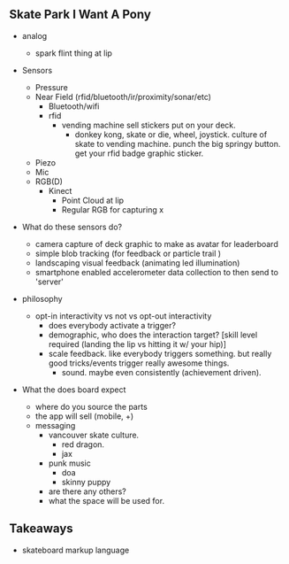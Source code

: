 Skate Park I Want A Pony
------------------------

- analog
  - spark flint thing at lip
- Sensors
  - Pressure
  - Near Field (rfid/bluetooth/ir/proximity/sonar/etc)
    - Bluetooth/wifi
    - rfid
      - vending machine sell stickers put on your deck. 
        - donkey kong, skate or die, wheel, joystick. culture of skate to
        vending machine. punch the big springy button. get your rfid badge
        graphic sticker.
  - Piezo
  - Mic
  - RGB(D)
    - Kinect
      - Point Cloud at lip
      - Regular RGB for capturing x

- What do these sensors do?
  - camera capture of deck graphic to make as avatar for leaderboard
  - simple blob tracking (for feedback or particle trail )
  - landscaping visual feedback (animating led illumination)
  - smartphone enabled accelerometer data collection to then send to
  'server' 
  
- philosophy
  - opt-in interactivity vs not vs opt-out interactivity
    - does everybody activate a trigger?
    - demographic, who does the interaction target? [skill level required (landing the lip vs hitting it
    w/ your hip)]
    - scale feedback. like everybody triggers something. but really good
    tricks/events trigger really awesome things.
      - sound. maybe even consistently (achievement driven).
    

- What the does board expect
  - where do you source the parts
  - the app will sell (mobile, +)
  - messaging
    - vancouver skate culture. 
      - red dragon.
      - jax
    - punk music
        - doa
        - skinny puppy
    - are there any others?
    - what the space will be used for.


Takeaways
---------

- skateboard markup language

